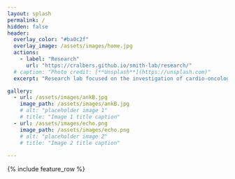 ```yaml
---
layout: splash
permalink: /
hidden: false
header:
  overlay_color: "#ba0c2f"
  overlay_image: /assets/images/home.jpg
  actions:
    - label: "Research"
      url: "https://cralbers.github.io/smith-lab/research/"
  # caption: "Photo credit: [**Unsplash**](https://unsplash.com)"
  excerpt: "Research lab focused on the investigation of cardio-oncology and heart abnormality mechanisms using cutting-edge methodologies"

gallery:
  - url: /assets/images/ankB.jpg
    image_path: /assets/images/ankB.jpg
    # alt: "placeholder image 1"
    # title: "Image 1 title caption"
  - url: /assets/images/echo.png
    image_path: /assets/images/echo.png
    # alt: "placeholder image 2"
    # title: "Image 2 title caption"
 
---
```


{% include feature_row %}
<!-- {% include gallery %} -->
